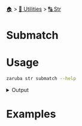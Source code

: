<!--startTocHeader-->
[🏠](../../README.md) > [🔧 Utilities](../README.md) > [🔠 Str](README.md)
# Submatch
<!--endTocHeader-->

# Usage

<!--startCode-->
```bash
zaruba str submatch --help
```
 
<details>
<summary>Output</summary>
 
```````
Return submatch of string based on pattern

Usage:
  zaruba str submatch <string> <pattern> [flags]

Flags:
  -h, --help   help for submatch
```````
</details>
<!--endCode-->

# Examples



<!--startTocSubTopic-->
<!--endTocSubTopic-->